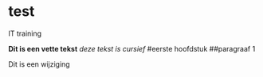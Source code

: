 # test
IT training

**Dit is een vette tekst**
_deze tekst is cursief_
#eerste hoofdstuk
##paragraaf 1

Dit is een wijziging